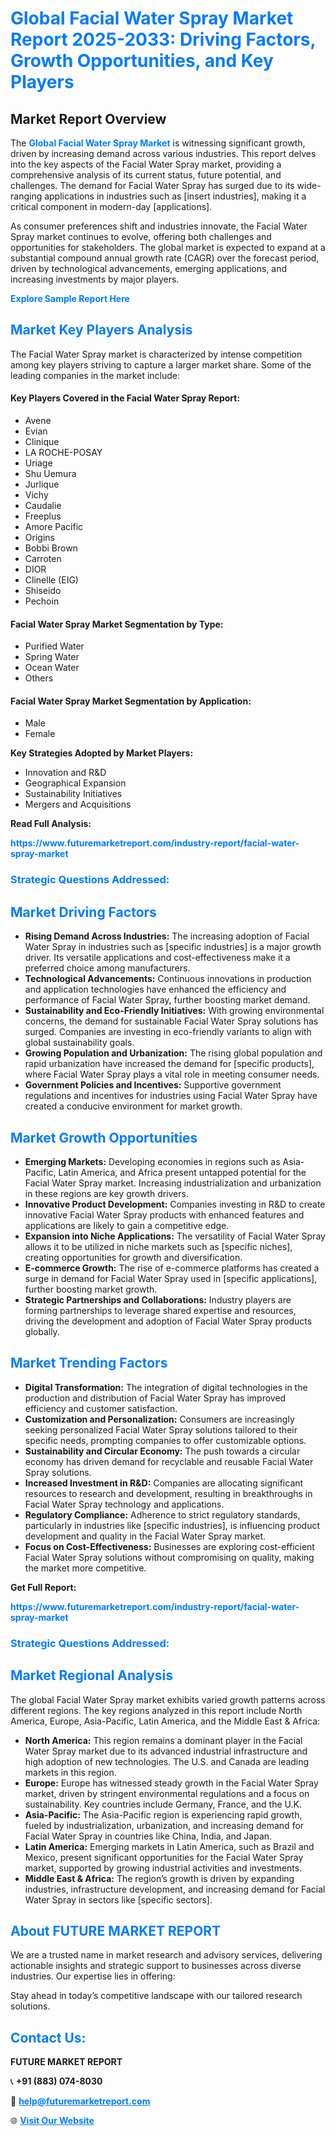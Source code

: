 <h1 style="color: #007BFF;">Global Facial Water Spray Market Report 2025-2033: Driving Factors, Growth Opportunities, and Key Players</h1>

<section id="overview">
<h2>Market Report Overview</h2>
<p>The <a href="https://www.futuremarketreport.com/industry-report/facial-water-spray-market" style="color: #007BFF; text-decoration: none;"><strong>Global Facial Water Spray Market</strong></a> is witnessing significant growth, driven by increasing demand across various industries. This report delves into the key aspects of the Facial Water Spray market, providing a comprehensive analysis of its current status, future potential, and challenges. The demand for Facial Water Spray has surged due to its wide-ranging applications in industries such as [insert industries], making it a critical component in modern-day [applications].</p>
<p>As consumer preferences shift and industries innovate, the Facial Water Spray market continues to evolve, offering both challenges and opportunities for stakeholders. The global market is expected to expand at a substantial compound annual growth rate (CAGR) over the forecast period, driven by technological advancements, emerging applications, and increasing investments by major players.</p>
</section>

<section id="overview">
<p><a href="https://www.futuremarketreport.com/request-sample/reportId=59010" style="color: #007BFF; text-decoration: none;"><strong>Explore Sample Report Here</strong></a></p>
</section>

<section id="key-players">
<h2 style="color: #007BFF;">Market Key Players Analysis</h2>
<p>The Facial Water Spray market is characterized by intense competition among key players striving to capture a larger market share. Some of the leading companies in the market include:</p>
<h4>Key Players Covered in the Facial Water Spray Report:</h4>
<ul><li>Avene</li><li>Evian</li><li>Clinique</li><li>LA ROCHE-POSAY</li><li>Uriage</li><li>Shu Uemura</li><li>Jurlique</li><li>Vichy</li><li>Caudalie</li><li>Freeplus</li><li>Amore Pacific</li><li>Origins</li><li>Bobbi Brown</li><li>Carroten</li><li>DIOR</li><li>Clinelle (EIG)</li><li>Shiseido</li><li>Pechoin</li></ul>
<h4>Facial Water Spray Market Segmentation by Type:</h4>
<ul><li>Purified Water</li><li>Spring Water</li><li>Ocean Water</li><li>Others</li></ul>

<h4>Facial Water Spray Market Segmentation by Application:</h4>
<ul><li>Male</li><li>Female</li></ul>
<p><strong>Key Strategies Adopted by Market Players:</strong></p>
<ul>
<li>Innovation and R&D</li>
<li>Geographical Expansion</li>
<li>Sustainability Initiatives</li>
<li>Mergers and Acquisitions</li>
</ul>
</section>

<section>
<p><strong>Read Full Analysis: </strong></p><a href="https://www.futuremarketreport.com/industry-report/facial-water-spray-market" style="color: #007BFF; text-decoration: none;"><strong>https://www.futuremarketreport.com/industry-report/facial-water-spray-market</strong></a>
<h3 style="color: #007BFF;">Strategic Questions Addressed:</h3>
</section>

<section id="driving-factors">
<h2 style="color: #007BFF;">Market Driving Factors</h2>
<ul>
<li><strong>Rising Demand Across Industries:</strong> The increasing adoption of Facial Water Spray in industries such as [specific industries] is a major growth driver. Its versatile applications and cost-effectiveness make it a preferred choice among manufacturers.</li>
<li><strong>Technological Advancements:</strong> Continuous innovations in production and application technologies have enhanced the efficiency and performance of Facial Water Spray, further boosting market demand.</li>
<li><strong>Sustainability and Eco-Friendly Initiatives:</strong> With growing environmental concerns, the demand for sustainable Facial Water Spray solutions has surged. Companies are investing in eco-friendly variants to align with global sustainability goals.</li>
<li><strong>Growing Population and Urbanization:</strong> The rising global population and rapid urbanization have increased the demand for [specific products], where Facial Water Spray plays a vital role in meeting consumer needs.</li>
<li><strong>Government Policies and Incentives:</strong> Supportive government regulations and incentives for industries using Facial Water Spray have created a conducive environment for market growth.</li>
</ul>
</section>

<section id="growth-opportunities">
<h2 style="color: #007BFF;">Market Growth Opportunities</h2>
<ul>
<li><strong>Emerging Markets:</strong> Developing economies in regions such as Asia-Pacific, Latin America, and Africa present untapped potential for the Facial Water Spray market. Increasing industrialization and urbanization in these regions are key growth drivers.</li>
<li><strong>Innovative Product Development:</strong> Companies investing in R&D to create innovative Facial Water Spray products with enhanced features and applications are likely to gain a competitive edge.</li>
<li><strong>Expansion into Niche Applications:</strong> The versatility of Facial Water Spray allows it to be utilized in niche markets such as [specific niches], creating opportunities for growth and diversification.</li>
<li><strong>E-commerce Growth:</strong> The rise of e-commerce platforms has created a surge in demand for Facial Water Spray used in [specific applications], further boosting market growth.</li>
<li><strong>Strategic Partnerships and Collaborations:</strong> Industry players are forming partnerships to leverage shared expertise and resources, driving the development and adoption of Facial Water Spray products globally.</li>
</ul>
</section>

<section id="trending-factors">
<h2 style="color: #007BFF;">Market Trending Factors</h2>
<ul>
<li><strong>Digital Transformation:</strong> The integration of digital technologies in the production and distribution of Facial Water Spray has improved efficiency and customer satisfaction.</li>
<li><strong>Customization and Personalization:</strong> Consumers are increasingly seeking personalized Facial Water Spray solutions tailored to their specific needs, prompting companies to offer customizable options.</li>
<li><strong>Sustainability and Circular Economy:</strong> The push towards a circular economy has driven demand for recyclable and reusable Facial Water Spray solutions.</li>
<li><strong>Increased Investment in R&D:</strong> Companies are allocating significant resources to research and development, resulting in breakthroughs in Facial Water Spray technology and applications.</li>
<li><strong>Regulatory Compliance:</strong> Adherence to strict regulatory standards, particularly in industries like [specific industries], is influencing product development and quality in the Facial Water Spray market.</li>
<li><strong>Focus on Cost-Effectiveness:</strong> Businesses are exploring cost-efficient Facial Water Spray solutions without compromising on quality, making the market more competitive.</li>
</ul>
</section>

<section>
<p><strong>Get Full Report: </strong></p><a href="https://www.futuremarketreport.com/industry-report/facial-water-spray-market" style="color: #007BFF; text-decoration: none;"><strong>https://www.futuremarketreport.com/industry-report/facial-water-spray-market</strong></a>
<h3 style="color: #007BFF;">Strategic Questions Addressed:</h3>
</section>


<section id="regional-analysis">
<h2 style="color: #007BFF;">Market Regional Analysis</h2>
<p>The global Facial Water Spray market exhibits varied growth patterns across different regions. The key regions analyzed in this report include North America, Europe, Asia-Pacific, Latin America, and the Middle East & Africa:</p>
<ul>
<li><strong>North America:</strong> This region remains a dominant player in the Facial Water Spray market due to its advanced industrial infrastructure and high adoption of new technologies. The U.S. and Canada are leading markets in this region.</li>
<li><strong>Europe:</strong> Europe has witnessed steady growth in the Facial Water Spray market, driven by stringent environmental regulations and a focus on sustainability. Key countries include Germany, France, and the U.K.</li>
<li><strong>Asia-Pacific:</strong> The Asia-Pacific region is experiencing rapid growth, fueled by industrialization, urbanization, and increasing demand for Facial Water Spray in countries like China, India, and Japan.</li>
<li><strong>Latin America:</strong> Emerging markets in Latin America, such as Brazil and Mexico, present significant opportunities for the Facial Water Spray market, supported by growing industrial activities and investments.</li>
<li><strong>Middle East & Africa:</strong> The region’s growth is driven by expanding industries, infrastructure development, and increasing demand for Facial Water Spray in sectors like [specific sectors].</li>
</ul>
</section>

<footer>
<h2 style="color: #007BFF;">About FUTURE MARKET REPORT</h2>
<p>We are a trusted name in market research and advisory services, delivering actionable insights and strategic support to businesses across diverse industries. Our expertise lies in offering:</p>

<p>Stay ahead in today’s competitive landscape with our tailored research solutions.</p>

<h2 style="color: #007BFF;">Contact Us:</h2>
<p><strong>FUTURE MARKET REPORT</strong></p>
<p>📞 <strong>+91 (883) 074-8030</strong></p>
<p>📧 <strong><a href="mailto:help@futuremarketreport.com" style="color: #007BFF;">help@futuremarketreport.com</a></strong></p>
<p>🌐 <strong><a href="https://www.futuremarketreport.com/" style="color: #007BFF;">Visit Our Website</a></strong></p>
</footer>
